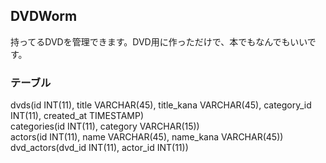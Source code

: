 ## DVDWorm
持ってるDVDを管理できます。DVD用に作っただけで、本でもなんでもいいです。
 
### テーブル
dvds(id INT(11), title VARCHAR(45), title_kana VARCHAR(45), category_id INT(11), created_at TIMESTAMP)  
categories(id INT(11), category VARCHAR(15))  
actors(id INT(11), name VARCHAR(45), name_kana VARCHAR(45))  
dvd_actors(dvd_id INT(11), actor_id INT(11))  
